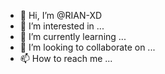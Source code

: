 - 👋 Hi, I’m @RIAN-XD
- 👀 I’m interested in ...
- 🌱 I’m currently learning ...
- 💞️ I’m looking to collaborate on ...
- 📫 How to reach me ...

<!---
RIAN-XD/RIAN-XD is a ✨ special ✨ repository because its `README.md` (this file) appears on your GitHub profile.
Yo can click the Preview link to take a look at your changes.
--->
